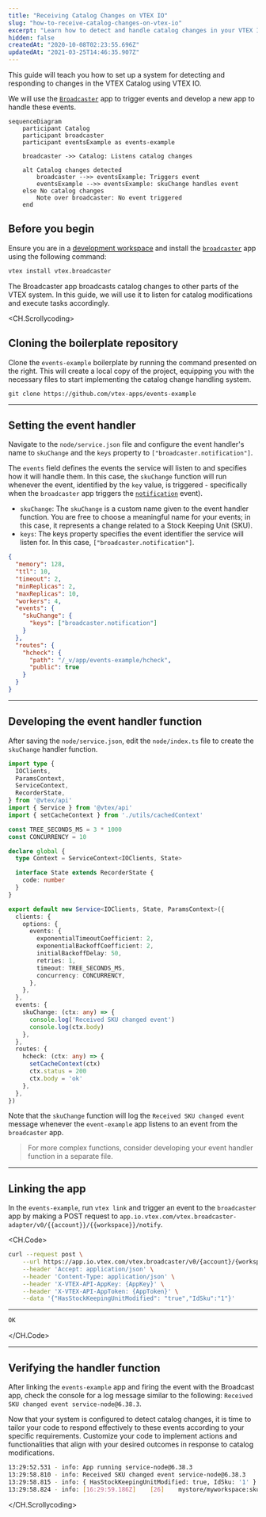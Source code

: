 ```yaml
---
title: "Receiving Catalog Changes on VTEX IO"
slug: "how-to-receive-catalog-changes-on-vtex-io"
excerpt: "Learn how to detect and handle catalog changes in your VTEX IO app."
hidden: false
createdAt: "2020-10-08T02:23:55.696Z"
updatedAt: "2021-03-25T14:46:35.907Z"
---
```


This guide will teach you how to set up a system for detecting and responding to changes in the VTEX Catalog using VTEX IO. 

We will use the [`Broadcaster`](https://developers.vtex.com/docs/apps/vtex.broadcaster) app to trigger events and develop a new app to handle these events.

```mermaid
sequenceDiagram
    participant Catalog
    participant broadcaster
    participant eventsExample as events-example

    broadcaster ->> Catalog: Listens catalog changes

    alt Catalog changes detected
        broadcaster -->> eventsExample: Triggers event
        eventsExample -->> eventsExample: skuChange handles event
    else No catalog changes
        Note over broadcaster: No event triggered
    end
```

## Before you begin

Ensure you are in a [development workspace](https://developers.vtex.com/docs/guides/vtex-io-documentation-creating-a-development-workspace) and install the [`broadcaster`](https://developers.vtex.com/docs/apps/vtex.broadcaster) app using the following command:

```sh
vtex install vtex.broadcaster
```

The Broadcaster app broadcasts catalog changes to other parts of the VTEX system. In this guide, we will use it to listen for catalog modifications and execute tasks accordingly.

<CH.Scrollycoding>

## Cloning the boilerplate repository

Clone the `events-example` boilerplate by running the command presented on the right. This will create a local copy of the project, equipping you with the necessary files to start implementing the catalog change handling system.

```shell
git clone https://github.com/vtex-apps/events-example
```

---

## Setting the event handler

Navigate to the `node/service.json` file and configure the event handler's name to `skuChange` and the `keys` property to `["broadcaster.notification"]`.

The `events` field defines the events the service will listen to and specifies how it will handle them. In this case, the `skuChange` function will run whenever the event, identified by the `key` value, is triggered - specifically when the `broadcaster` app triggers the [`notification`](https://github.com/vtex-apps/broadcaster/blob/master/node/middlewares/pushNotification.ts#L8) event).

- `skuChange`: The `skuChange` is a custom name given to the event handler function. You are free to choose a meaningful name for your events; in this case, it represents a change related to a Stock Keeping Unit (SKU).
- `keys`: The keys property specifies the event identifier the service will listen for. In this case, `["broadcaster.notification"]`.


```json node/service.json mark=8:12
{
  "memory": 128,
  "ttl": 10,
  "timeout": 2,
  "minReplicas": 2,
  "maxReplicas": 10,
  "workers": 4,
  "events": {
    "skuChange": {
      "keys": ["broadcaster.notification"]
    }
  },
  "routes": {
    "hcheck": {
      "path": "/_v/app/events-example/hcheck",
      "public": true
    }
  }
}
```

---

## Developing the event handler function

After saving the `node/service.json`, edit the `node/index.ts` file to create the `skuChange` handler function. 

```ts node/index.ts mark=33:38
import type {
  IOClients,
  ParamsContext,
  ServiceContext,
  RecorderState,
} from '@vtex/api'
import { Service } from '@vtex/api'
import { setCacheContext } from './utils/cachedContext'

const TREE_SECONDS_MS = 3 * 1000
const CONCURRENCY = 10

declare global {
  type Context = ServiceContext<IOClients, State>

  interface State extends RecorderState {
    code: number
  }
}

export default new Service<IOClients, State, ParamsContext>({
  clients: {
    options: {
      events: {
        exponentialTimeoutCoefficient: 2,
        exponentialBackoffCoefficient: 2,
        initialBackoffDelay: 50,
        retries: 1,
        timeout: TREE_SECONDS_MS,
        concurrency: CONCURRENCY,
      },
    },
  },
  events: {
    skuChange: (ctx: any) => {
      console.log('Received SKU changed event')
      console.log(ctx.body)
    },
  },
  routes: {
    hcheck: (ctx: any) => {
      setCacheContext(ctx)
      ctx.status = 200
      ctx.body = 'ok'
    },
  },
})
``` 

Note that the `skuChange` function will log the `Received SKU changed event` message whenever the `event-example` app listens to an event from the `broadcaster` app. 

> For more complex functions, consider developing your event handler function in a separate file.

---

## Linking the app

In the `events-example`, run `vtex link` and trigger an event to the `broadcaster` app by making a POST request to `app.io.vtex.com/vtex.broadcaster-adapter/v0/{{account}}/{{workspace}}/notify`. 

<CH.Code>
```sh Request
curl --request post \
	--url https://app.io.vtex.com/vtex.broadcaster/v0/{account}/{workspace}/notify \
	--header 'Accept: application/json' \
	--header 'Content-Type: application/json' \
	--header 'X-VTEX-API-AppKey: {AppKey}' \
	--header 'X-VTEX-API-AppToken: {AppToken}' \
	--data '{"HasStockKeepingUnitModified": "true","IdSku":"1"}'
```
---

```html Response
OK
```

</CH.Code>

---

## Verifying the handler function

After linking the `events-example` app and firing the event with the Broadcast app, check the console for a log message similar to the following: `Received SKU changed event service-node@6.38.3`.

Now that your system is configured to detect catalog changes, it is time to tailor your code to respond effectively to these events according to your specific requirements. Customize your code to implement actions and functionalities that align with your desired outcomes in response to catalog modifications.

```sh
13:29:52.531 - info: App running service-node@6.38.3  
13:29:58.810 - info: Received SKU changed event service-node@6.38.3  
13:29:58.815 - info: { HasStockKeepingUnitModified: true, IdSku: '1' } service-node@6.38.3  
13:29:58.824 - info: [16:29:59.186Z]    [26]    mystore/myworkspace:skuChange  204     POST    /mystore/myworkspace/_events   2 ms service-node@6.38.3 
```

</CH.Scrollycoding>
